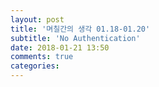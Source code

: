 ```yaml
---
layout: post
title: '며칠간의 생각 01.18-01.20'
subtitle: 'No Authentication'
date: 2018-01-21 13:50
comments: true
categories:
---
```

